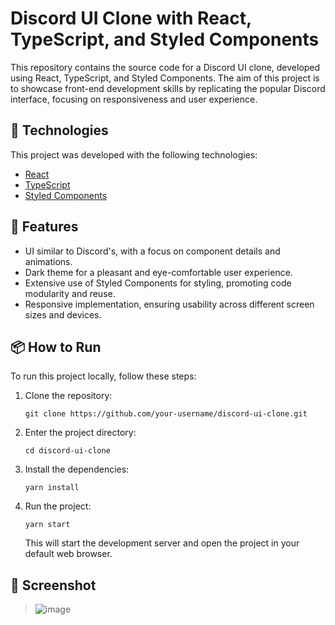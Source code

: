 
# Discord UI Clone with React, TypeScript, and Styled Components

This repository contains the source code for a Discord UI clone, developed using React, TypeScript, and Styled Components. The aim of this project is to showcase front-end development skills by replicating the popular Discord interface, focusing on responsiveness and user experience.

## 🚀 Technologies

This project was developed with the following technologies:

- [React](https://reactjs.org/)
- [TypeScript](https://www.typescriptlang.org/)
- [Styled Components](https://styled-components.com/)

## 🎨 Features

- UI similar to Discord's, with a focus on component details and animations.
- Dark theme for a pleasant and eye-comfortable user experience.
- Extensive use of Styled Components for styling, promoting code modularity and reuse.
- Responsive implementation, ensuring usability across different screen sizes and devices.

## 📦 How to Run

To run this project locally, follow these steps:

1. Clone the repository:
   ```
   git clone https://github.com/your-username/discord-ui-clone.git
   ```
2. Enter the project directory:
   ```
   cd discord-ui-clone
   ```
3. Install the dependencies:
   ```
   yarn install
   ```
4. Run the project:
   ```
   yarn start
   ```
   This will start the development server and open the project in your default web browser.

## 📸 Screenshot

> ![image](https://github.com/mtguerson/discord-clone/assets/136662812/ebca61b0-a672-41ec-87ea-f855109063cd)
